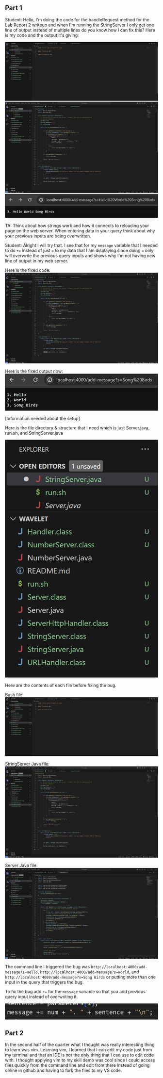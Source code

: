 ## Part 1

Student: Hello, I'm doing the code for the handleRequest method for the Lab Report 2 writeup and when I'm running the StringServer I only get one line of output instead of multiple lines do you know how I can fix this? Here is my code and the output it's giving:

![Image](1lab.png)
![Image](3lab.png)
![Image](4lab.png)

TA: Think about how strings work and how it connects to reloading your page on the web server. When entering data in your query think about why your previous inputs are being overwritten.

Student: Alright I will try that. I see that for my `message` variable that I needed to do `+=` instead of just `=` to my data that I am displaying since doing `=` only will overwrite the previous query inputs and shows why I'm not having new line of output in my web server.

Here is the fixed code:
![Image](2lab.png)

Here is the fixed output now:
![Image](6lab.png)

[Information needed about the setup]

Here is the file directory & structure that I need which is just Server.java, run.sh, and StringServer.java

![Image](5lab.png)

Here are the contents of each file before fixing the bug.

Bash file:
![Image](1lab.png)

StringServer Java file:
![Image](3lab.png)

Server Java file:
![Image](9lab.png)

The command line I triggered the bug was `http://localhost:4000/add-message?s=Hello`, `http://localhost:4000/add-message?s=World`, and `http://localhost:4000/add-message?s=Song Birds` or putting more than one input in the query that triggers the bug.

To fix the bug add `+=` for the `message` variable so that you add previous query input instead of overwriting it.

![Image](8lab.png)

## Part 2

In the second half of the quarter what I thought was really interesting thing to learn
was vim. Learning vim, I learned that I can edit my code just from my terminal and that an
IDE is not the only thing that I can use to edit code with. I thought applying vim to my
skill demo was cool since I could access files quickly from the command line and edit
from there instead of going online in github and having to fork the files to my VS code.
